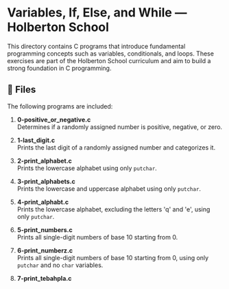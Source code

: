 # Variables, If, Else, and While — Holberton School

This directory contains C programs that introduce fundamental programming concepts such as variables, conditionals, and loops. These exercises are part of the Holberton School curriculum and aim to build a strong foundation in C programming.

## 📁 Files

The following programs are included:

1. **0-positive_or_negative.c**  
   Determines if a randomly assigned number is positive, negative, or zero.

2. **1-last_digit.c**  
   Prints the last digit of a randomly assigned number and categorizes it.

3. **2-print_alphabet.c**  
   Prints the lowercase alphabet using only `putchar`.

4. **3-print_alphabets.c**  
   Prints the lowercase and uppercase alphabet using only `putchar`.

5. **4-print_alphabt.c**  
   Prints the lowercase alphabet, excluding the letters 'q' and 'e', using only `putchar`.

6. **5-print_numbers.c**  
   Prints all single-digit numbers of base 10 starting from 0.

7. **6-print_numberz.c**  
   Prints all single-digit numbers of base 10 starting from 0, using only `putchar` and no `char` variables.

8. **7-print_tebahpla.c**  
